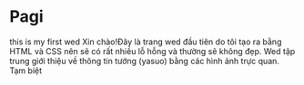 # Pagi
this is my first wed
Xin chào!Đây là trang wed đầu tiên do tôi tạo ra bằng HTML và CSS nên sẽ có rất nhiều lỗ hỗng và thường sẽ không đẹp.
Wed tập trung giới thiệu về thông tin tướng (yasuo) bằng các hình ảnh trực quan.
                                                                           Tạm biệt
